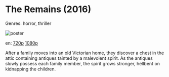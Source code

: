 # The Remains (2016)

Genres: horror, thriller

![poster](http://image.tmdb.org/t/p/w500/2lRIYheeGsqqzvra7WvnGXokwYy.jpg)

en:
  [720p](magnet:?xt=urn:btih:50E8AC90A763E525530AA81CCCE24A33D510DEC9&tr=udp://glotorrents.pw:6969/announce&tr=udp://tracker.opentrackr.org:1337/announce&tr=udp://torrent.gresille.org:80/announce&tr=udp://tracker.openbittorrent.com:80&tr=udp://tracker.coppersurfer.tk:6969&tr=udp://tracker.leechers-paradise.org:6969&tr=udp://p4p.arenabg.ch:1337&tr=udp://tracker.internetwarriors.net:1337)
  [1080p](magnet:?xt=urn:btih:3E8EC6CFD5D6B01BDD179B795C627DA9B1C8B0E8&tr=udp://glotorrents.pw:6969/announce&tr=udp://tracker.opentrackr.org:1337/announce&tr=udp://torrent.gresille.org:80/announce&tr=udp://tracker.openbittorrent.com:80&tr=udp://tracker.coppersurfer.tk:6969&tr=udp://tracker.leechers-paradise.org:6969&tr=udp://p4p.arenabg.ch:1337&tr=udp://tracker.internetwarriors.net:1337)
  


After a family moves into an old Victorian home, they discover a chest in the attic containing antiques tainted by a malevolent spirit. As the antiques slowly possess each family member, the spirit grows stronger, hellbent on kidnapping the children.
